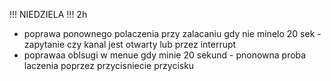  !!! NIEDZIELA !!! 2h

- poprawa ponownego polaczenia przy zalacaniu gdy nie minelo 20 sek - zapytanie czy kanal jest otwarty lub przez interrupt
- poprawaa oblsugi w menue gdy  minie 20 sekund - pnonowna proba laczenia poprzez przycisniecie przycisku